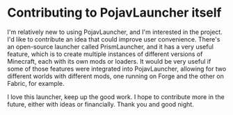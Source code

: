 # Contributing to PojavLauncher itself 
I'm relatively new to using PojavLauncher, and I'm interested in the project. I'd like to contribute an idea that could improve user convenience. There's an open-source launcher called PrismLauncher, and it has a very useful feature, which is to create multiple instances of different versions of Minecraft, each with its own mods or loaders. It would be very useful if some of those features were integrated into PojavLauncher, allowing for two different worlds with different mods, one running on Forge and the other on Fabric, for example.

I love this launcher, keep up the good work. I hope to contribute more in the future, either with ideas or financially. Thank you and good night.
